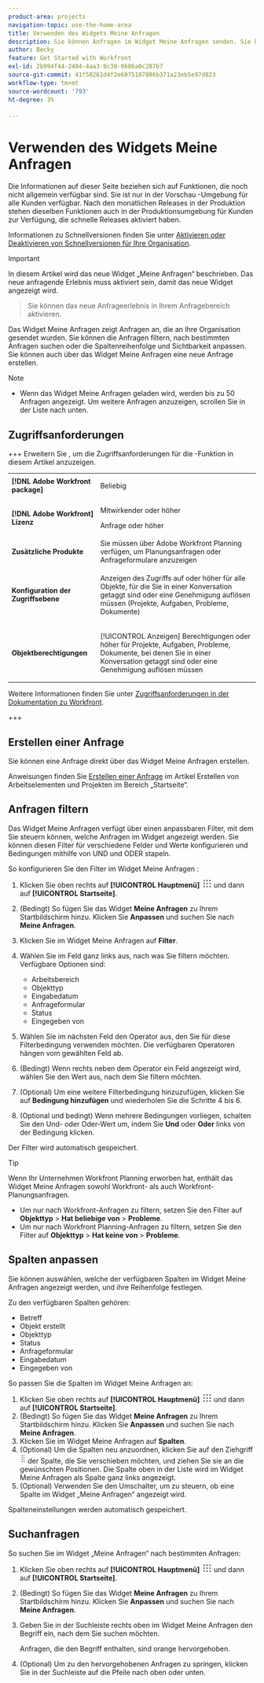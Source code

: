 ```yaml
---
product-area: projects
navigation-topic: use-the-home-area
title: Verwenden des Widgets Meine Anfragen
description: Sie können Anfragen im Widget Meine Anfragen senden. Sie können das Widget auch mit Filtern und Spalten anpassen.
author: Becky
feature: Get Started with Workfront
exl-id: 2b994f44-2404-4aa3-8c38-0686a0c287b7
source-git-commit: 41f58261d4f2e6075187886b371a23eb5e97d823
workflow-type: tm+mt
source-wordcount: '793'
ht-degree: 3%

---
```


# Verwenden des Widgets Meine Anfragen

<span class="preview">Die Informationen auf dieser Seite beziehen sich auf Funktionen, die noch nicht allgemein verfügbar sind. Sie ist nur in der Vorschau -Umgebung für alle Kunden verfügbar. Nach den monatlichen Releases in der Produktion stehen dieselben Funktionen auch in der Produktionsumgebung für Kunden zur Verfügung, die schnelle Releases aktiviert haben. </span>

<span class="preview">Informationen zu Schnellversionen finden Sie unter [Aktivieren oder Deaktivieren von Schnellversionen für Ihre Organisation](/help/quicksilver/administration-and-setup/set-up-workfront/configure-system-defaults/enable-fast-release-process.md).

>[!IMPORTANT]
>
>In diesem Artikel wird das neue Widget „Meine Anfragen“ beschrieben. Das neue anfragende Erlebnis muss aktiviert sein, damit das neue Widget angezeigt wird.
>>Sie können das neue Anfrageerlebnis in Ihrem Anfragebereich aktivieren.

Das Widget Meine Anfragen zeigt Anfragen an, die an Ihre Organisation gesendet wurden. Sie können die Anfragen filtern, nach bestimmten Anfragen suchen oder die Spaltenreihenfolge und Sichtbarkeit anpassen. Sie können auch über das Widget Meine Anfragen eine neue Anfrage erstellen.

>[!NOTE]
>
>* Wenn das Widget Meine Anfragen geladen wird, werden bis zu 50 Anfragen angezeigt. Um weitere Anfragen anzuzeigen, scrollen Sie in der Liste nach unten.

## Zugriffsanforderungen

+++ Erweitern Sie , um die Zugriffsanforderungen für die -Funktion in diesem Artikel anzuzeigen.

<table style="table-layout:auto"> 
 <col> 
 <col> 
 <tbody> 
  <tr> 
   <td role="rowheader"><strong>[!DNL Adobe Workfront package]</strong></td> 
   <td> <p>Beliebig</p> </td> 
  </tr> 
  <tr> 
   <td role="rowheader"><strong>[!DNL Adobe Workfront] Lizenz</strong></td> 
   <td> <p>Mitwirkender oder höher</p>
   <p>Anfrage oder höher</p> </td> 
  </tr> 
  <tr> 
    <tr> 
   <td role="rowheader"><strong>Zusätzliche Produkte</strong></td> 
   <td> Sie müssen über Adobe Workfront Planning verfügen, um Planungsanfragen oder Anfrageformulare anzuzeigen</td> 
  </tr> 
   <td role="rowheader"><strong>Konfiguration der Zugriffsebene</strong></td> 
   <td> <p>Anzeigen des Zugriffs auf oder höher für alle Objekte, für die Sie in einer Konversation getaggt sind oder eine Genehmigung auflösen müssen (Projekte, Aufgaben, Probleme, Dokumente)</p> </td> 
  </tr> 
  <tr> 
   <td role="rowheader"><strong>Objektberechtigungen</strong></td> 
   <td> <p>[!UICONTROL Anzeigen] Berechtigungen oder höher für Projekte, Aufgaben, Probleme, Dokumente, bei denen Sie in einer Konversation getaggt sind oder eine Genehmigung auflösen müssen</p> </td> 
  </tr> 
 </tbody> 
</table>

Weitere Informationen finden Sie unter [Zugriffsanforderungen in der Dokumentation zu Workfront](/help/quicksilver/administration-and-setup/add-users/access-levels-and-object-permissions/access-level-requirements-in-documentation.md).

+++

## Erstellen einer Anfrage

Sie können eine Anfrage direkt über das Widget Meine Anfragen erstellen.

Anweisungen finden Sie [Erstellen einer Anfrage](/help/quicksilver/workfront-basics/using-home/using-the-home-area/create-work-items-in-home.md#create-a-request) im Artikel Erstellen von Arbeitselementen und Projekten im Bereich „Startseite“.

## Anfragen filtern

Das Widget Meine Anfragen verfügt über einen anpassbaren Filter, mit dem Sie steuern können, welche Anfragen im Widget angezeigt werden. Sie können diesen Filter für verschiedene Felder und Werte konfigurieren und Bedingungen mithilfe von UND und ODER stapeln.

So konfigurieren Sie den Filter im Widget Meine Anfragen :

1. Klicken Sie oben rechts auf **[!UICONTROL Hauptmenü]** ![Hauptmenüsymbol](assets/main-menu-icon.png) und dann auf **[!UICONTROL Startseite]**.
1. (Bedingt) So fügen Sie das Widget **Meine Anfragen** zu Ihrem Startbildschirm hinzu. Klicken Sie **Anpassen** und suchen Sie nach **Meine Anfragen**.
1. Klicken Sie im Widget Meine Anfragen auf **Filter**.
1. Wählen Sie im Feld ganz links aus, nach was Sie filtern möchten. Verfügbare Optionen sind:

   * Arbeitsbereich
   * Objekttyp
   * Eingabedatum
   * Anfrageformular
   * Status
   * Eingegeben von

1. Wählen Sie im nächsten Feld den Operator aus, den Sie für diese Filterbedingung verwenden möchten. Die verfügbaren Operatoren hängen vom gewählten Feld ab.
1. (Bedingt) Wenn rechts neben dem Operator ein Feld angezeigt wird, wählen Sie den Wert aus, nach dem Sie filtern möchten.
1. (Optional) Um eine weitere Filterbedingung hinzuzufügen, klicken Sie auf **Bedingung hinzufügen** und wiederholen Sie die Schritte 4 bis 6.
1. (Optional und bedingt) Wenn mehrere Bedingungen vorliegen, schalten Sie den Und- oder Oder-Wert um, indem Sie **Und** oder **Oder** links von der Bedingung klicken.

Der Filter wird automatisch gespeichert.

>[!TIP]
>
>Wenn Ihr Unternehmen Workfront Planning erworben hat, enthält das Widget Meine Anfragen sowohl Workfront- als auch Workfront-Planungsanfragen.
> 
>* Um nur nach Workfront-Anfragen zu filtern, setzen Sie den Filter auf **Objekttyp** > **Hat beliebige von** > **Probleme**.
>* Um nur nach Workfront Planning-Anfragen zu filtern, setzen Sie den Filter auf **Objekttyp** > **Hat keine von** > **Probleme**.

## Spalten anpassen

Sie können auswählen, welche der verfügbaren Spalten im Widget Meine Anfragen angezeigt werden, und ihre Reihenfolge festlegen.

Zu den verfügbaren Spalten gehören:

* Betreff
* Objekt erstellt
* Objekttyp
* Status
* Anfrageformular
* Eingabedatum
* Eingegeben von

So passen Sie die Spalten im Widget Meine Anfragen an:

1. Klicken Sie oben rechts auf **[!UICONTROL Hauptmenü]** ![Hauptmenüsymbol](assets/main-menu-icon.png) und dann auf **[!UICONTROL Startseite]**.
1. (Bedingt) So fügen Sie das Widget **Meine Anfragen** zu Ihrem Startbildschirm hinzu. Klicken Sie **Anpassen** und suchen Sie nach **Meine Anfragen**.
1. Klicken Sie im Widget Meine Anfragen auf **Spalten**.
1. (Optional) Um die Spalten neu anzuordnen, klicken Sie auf den Ziehgriff ![Ziehgriff](assets/drag-handle.png) der Spalte, die Sie verschieben möchten, und ziehen Sie sie an die gewünschten Positionen. Die Spalte oben in der Liste wird im Widget Meine Anfragen als Spalte ganz links angezeigt.
1. (Optional) Verwenden Sie den Umschalter, um zu steuern, ob eine Spalte im Widget „Meine Anfragen“ angezeigt wird.

Spalteneinstellungen werden automatisch gespeichert.

## Suchanfragen

So suchen Sie im Widget „Meine Anfragen“ nach bestimmten Anfragen:

1. Klicken Sie oben rechts auf **[!UICONTROL Hauptmenü]** ![Hauptmenüsymbol](assets/main-menu-icon.png) und dann auf **[!UICONTROL Startseite]**.
1. (Bedingt) So fügen Sie das Widget **Meine Anfragen** zu Ihrem Startbildschirm hinzu. Klicken Sie **Anpassen** und suchen Sie nach **Meine Anfragen**.
1. Geben Sie in der Suchleiste rechts oben im Widget Meine Anfragen den Begriff ein, nach dem Sie suchen möchten.

   Anfragen, die den Begriff enthalten, sind orange hervorgehoben.

1. (Optional) Um zu den hervorgehobenen Anfragen zu springen, klicken Sie in der Suchleiste auf die Pfeile nach oben oder unten.
